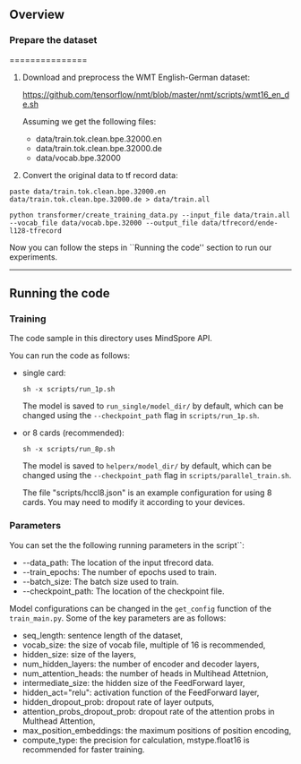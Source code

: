 ## Overview
### Prepare the dataset
===============

1. Download and preprocess the WMT English-German dataset:

    https://github.com/tensorflow/nmt/blob/master/nmt/scripts/wmt16_en_de.sh

    Assuming we get the following files:
    * data/train.tok.clean.bpe.32000.en
    * data/train.tok.clean.bpe.32000.de
    * data/vocab.bpe.32000

2. Convert the original data to tf record data:

```
paste data/train.tok.clean.bpe.32000.en data/train.tok.clean.bpe.32000.de > data/train.all

python transformer/create_training_data.py --input_file data/train.all --vocab_file data/vocab.bpe.32000 --output_file data/tfrecord/ende-l128-tfrecord
```

Now you can follow the steps in ``Running the code'' section to run our experiments.

---

## Running the code
### Training

The code sample in this directory uses MindSpore API.

You can run the code as follows:

* single card:

    ```
    sh -x scripts/run_1p.sh
    ```

    The model is saved to `run_single/model_dir/` by default, which can be changed using the `--checkpoint_path` flag in `scripts/run_1p.sh`.

* or 8 cards (recommended):

    ```
    sh -x scripts/run_8p.sh
    ```

    The model is saved to `helperx/model_dir/` by default, which can be changed using the `--checkpoint_path` flag in `scripts/parallel_train.sh`.

    The file "scripts/hccl8.json" is an example configuration for using 8 cards. You may need to modify it according to your devices.

### Parameters

You can set the the following running parameters in the script``:

* --data_path: The location of the input tfrecord data.
* --train_epochs: The number of epochs used to train.
* --batch_size: The batch size used to train.
* --checkpoint_path: The location of the checkpoint file.

Model configurations can be changed in the `get_config` function of the `train_main.py`. Some of the key parameters are as follows:

* seq_length: sentence length of the dataset,
* vocab_size: the size of vocab file, multiple of 16 is recommended,
* hidden_size: size of the layers,
* num_hidden_layers: the number of encoder and decoder layers,
* num_attention_heads: the number of heads in Multihead Attetnion,
* intermediate_size: the hidden size of the FeedForward layer,
* hidden_act="relu": activation function of the FeedForward layer,
* hidden_dropout_prob: dropout rate of layer outputs,
* attention_probs_dropout_prob: dropout rate of the attention probs in Multhead Attention,
* max_position_embeddings: the maximum positions of position encoding,
* compute_type: the precision for calculation, mstype.float16 is recommended for faster training.
